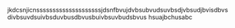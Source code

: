 jkdcsnjicnssssssssssssssssssssjdsnfbvujdvbsubvudsuvbsdjvbsudjbvisdbvsdivbsuvdsuivbsduvbusdbvusbuivbsuvbudsbvus
hsuajbchusabc
